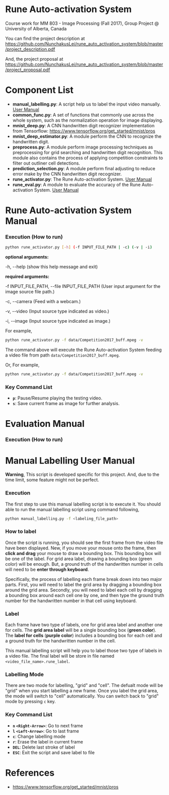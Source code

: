 # Rune Auto-activation System
Course work for MM 803 - Image Processing (Fall 2017), Group Project @ University of Alberta, Canada

You can find the project description at https://github.com/NunchakusLei/rune_auto_activation_system/blob/master/project_description.pdf

And, the project proposal at https://github.com/NunchakusLei/rune_auto_activation_system/blob/master/project_proposal.pdf



# Component List
- **manual_labelling.py**: A script help us to label the input video manually. [User Manual](#manual-labelling-user-manual)
- **common_func.py**: A set of functions that commonly use across the whole system, such as the normalization operation for image displaying.
- **mnist_deep.py**: A CNN handwritten digit recognizer implementation from Tensorflow: https://www.tensorflow.org/get_started/mnist/pros
- **mnist_deep_estimator.py**: A module perform the CNN to recognize the handwritten digit.
- **preprocess.py**: A module perform image processing techniques as preprocessing for grid searching and handwritten digit recognition. This module also contains the process of applying competition constraints to filter out outliner cell detections.
- **prediction_selection.py**: A module perform final adjusting to reduce error make by the CNN handwritten digit recognizer.
- **rune_activator.py**: The Rune Auto-activation System. [User Manual](#rune-auto-activation-system-manual)
- **rune_eval.py**: A module to evaluate the accuracy of the Rune Auto-activation System. [User Manual](#evaluation-manual)



# Rune Auto-activation System Manual

### Execution (How to run)
```bash
python rune_activator.py [-h] (-f INPUT_FILE_PATH | -c) (-v | -i)
```

**optional arguments:**

  -h, --help            (show this help message and exit)

**required arguments:**

  -f INPUT_FILE_PATH, --file INPUT_FILE_PATH  (User input argument for the image source file path.)

  -c, --camera          (Feed with a webcam.)

  -v, --video           (Input source type indicated as video.)

  -i, --image           (Input source type indicated as image.)
  

For example,
```bash
python rune_activator.py -f data/Competition2017_buff.mpeg -v
```
The command above will execute the Rune Auto-activation System feeding a video file from path ```data/Competition2017_buff.mpeg```.

Or,
For example,
```bash
python rune_activator.py -f data/Competition2017_buff.mpeg -v
```

### Key Command List
- **```p```**: Pause/Resume playing the testing video.
- **```s```**: Save current frame as image for further analysis.



# Evaluation Manual
### Execution (How to run)



# Manual Labelling User Manual
**Warning**, This script is developed specific for this project. And, due to the time limit, some feature might not be perfect.

### Execution
The first step to use this manual labelling script is to execute it. You should able to run the manual labelling script using command following,

```bash
python manual_labelling.py -f <labeling_file_path>
```

### How to label
Once the script is running, you should see the first frame from the video file have been displayed. New, if you move your mouse onto the frame, then **click and drag** your mouse to draw a bounding box. This bounding box will be one of the label. For grid area label, drawing a bounding box (green color) will be enough. But, a ground truth of the handwritten number in cells will need to be **enter through keyboard**.

Specifically, the process of labelling each frame break down into two major parts. First, you will need to label the grid area by dragging a bounding box around the grid area. Secondly, you will need to label each cell by dragging a bounding box around each cell one by one, and then type the ground truth number for the handwritten number in that cell using keyboard.

### Label
Each frame have two type of labels, one for grid area label and another one for cells. The **grid area label** will be a single bounding box (**green color**). The **label for cells** (**purple color**) includes a bounding box for each cell and a ground truth for the handwritten number in the cell.

This manual labelling script will help you to label those two type of labels in a video file. The final label will be store in file named ```<video_file_name>.rune_label```.

### Labelling Mode
There are two mode for labelling, "grid" and "cell". The defualt mode will be "grid" when you start labelling a new frame. Once you label the grid area, the mode will switch to "cell" automatically. You can switch back to "grid" mode by pressing ```c``` key.

### Key Command List
- **```n```   ```<Right-Arrow>```**: Go to next frame
- **```l```   ```<Left-Arrow>```**: Go to last frame
- **```c```**: Change labelling mode
- **```r```**: Erase the label in current frame
- **```DEL```**: Delete last stroke of label
- **```ESC```**: Exit the script and save label to file



# References
- https://www.tensorflow.org/get_started/mnist/pros
